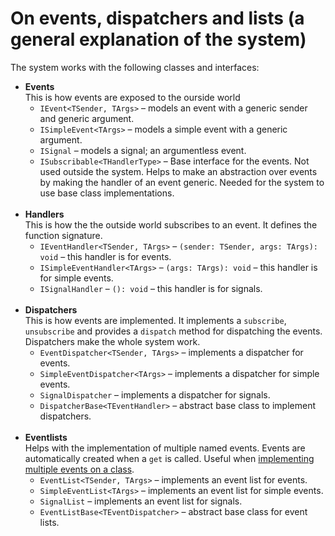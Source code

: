 ﻿# On events, dispatchers and lists (a general explanation of the system)
The system works with the following classes and interfaces:

- **Events**<br/> This is how events are exposed to the ourside world
	- `IEvent<TSender, TArgs>` &ndash;  models an event with a generic sender and generic argument.
	- `ISimpleEvent<TArgs>` &ndash; models a simple event with a generic argument.
	- `ISignal` &ndash; models a signal; an argumentless event.
	- `ISubscribable<THandlerType>` &ndash; Base interface for the events. Not used outside the system. Helps to make an abstraction over events by making the handler of an event generic. Needed for the system to use base class implementations.
<br/><br/>
- **Handlers**<br/> This is how the the outside world subscribes to an event. It defines the function signature.
	- `IEventHandler<TSender, TArgs>` &ndash; `(sender: TSender, args: TArgs): void` &ndash; this handler is for events.
	- `ISimpleEventHandler<TArgs>` &ndash; `(args: TArgs): void` &ndash; this handler is for simple events.
	- `ISignalHandler` &ndash; `(): void` &ndash; this handler is for signals.
<br/><br/>
- **Dispatchers**<br/>This is how events are implemented. It implements a `subscribe`, `unsubscribe` and provides a
`dispatch` method for dispatching the events. Dispatchers make the whole system work.
	- `EventDispatcher<TSender, TArgs>` &ndash; implements a dispatcher for events.
	- `SimpleEventDispatcher<TArgs>` &ndash; implements a dispatcher for simple events.
	- `SignalDispatcher` &ndash; implements a dispatcher for signals.
	- `DispatcherBase<TEventHandler>` &ndash; abstract base class to implement dispatchers.
<br/><br/>
- **Eventlists**<br/>Helps with the implementation of multiple named events. Events are automatically created when a `get` is called. Useful when <a href="HowToAddMultipleEventsToAClass.md">implementing multiple events on a class</a>.
	- `EventList<TSender, TArgs>` &ndash; implements an event list for events.
	- `SimpleEventList<TArgs>` &ndash; implements an event list for simple events.
	- `SignalList` &ndash; implements an event list for signals.
	- `EventListBase<TEventDispatcher>` &ndash; abstract base class for event lists.
<br/><br/>
